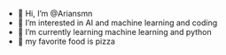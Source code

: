 - 👋 Hi, I’m @Ariansmn
- 👀 I’m interested in AI and machine learning and coding
- 🌱 I’m currently learning machine learning and python
- 🍕 my favorite food is pizza 

<!---
Ariansmn/Ariansmn is a ✨ special ✨ repository because its `README.md` (this file) appears on your GitHub profile.
You can click the Preview link to take a look at your changes.
--->
